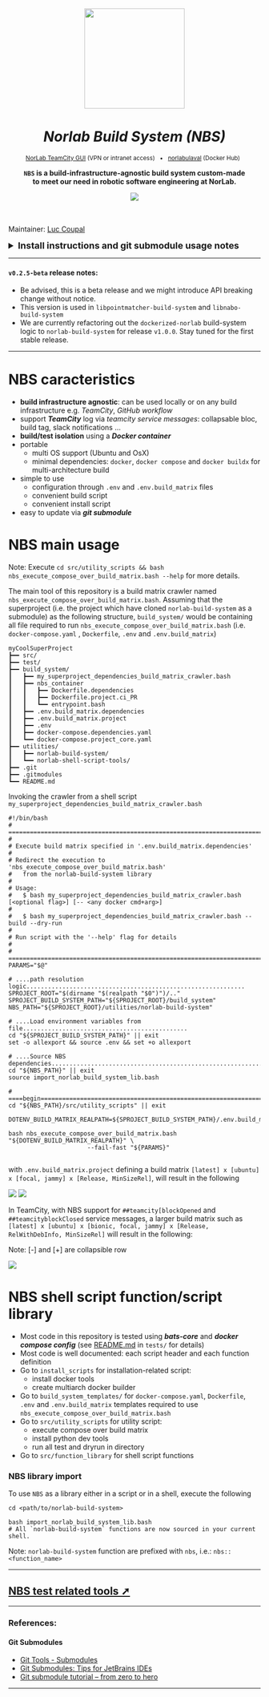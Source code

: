 <div align="center">
<br>
<br>
<a href="https://norlab.ulaval.ca">
<img src="visual/norlab_logo_acronym_dark.png" width="200">
</a>
<br>

# _Norlab Build System (NBS)_

</div>


[//]: # (<b>Project related link: </b> &nbsp; )

[//]: # (Project related link:)
<div align="center">
<p>
<sup>
<a href="https://http://132.203.26.125:8111">NorLab TeamCity GUI</a>
(VPN or intranet access) &nbsp; • &nbsp;  
<a href="https://hub.docker.com/repositories/norlabulaval">norlabulaval</a>
(Docker Hub) &nbsp;


</sup>
</p>  

**`NBS` is a build-infrastructure-agnostic build system custom-made 
<br>
to meet our need in robotic software engineering at NorLab.**

<img src="https://img.shields.io/static/v1?label=powered by JetBrains TeamCity&message=CI/CD&color=green?style=plastic&logo=teamcity" />
<br>
<br>

</div>
<br>

Maintainer: [Luc Coupal](https://redleader962.github.io)

<details>
  <summary style="font-weight: bolder;font-size: large;"><b> Install instructions and git submodule usage notes </b></summary>

Just clone the *norlab-build-system* as a submodule in your project repository (ie the
_superproject_), in an arbitrary directory eg.: `my-project/build_system/utilities/`.

```bash
cd <my-project>
mkdir -p build_system/utilities

git submodule init

git submodule \
  add https://github.com/norlab-ulaval/norlab-build-system.git \
  build_system/utilities/norlab-build-system

# Traverse the submodule recursively to fetch any sub-submodule
git submodule update --remote --recursive --init

# Commit the submodule to your repository
git add .gitmodules
git add build_system/utilities/norlab-build-system
git commit -m 'Added norlab-build-system submodule to repository'
```

### Notes on submodule

To **clone** your repository and its submodule at the same time, use

```bash
git clone --recurse-submodules <project/repository/url>
```

Be advise, submodules are a snapshot at a specific commit of the *norlab-build-system*
repository. To **update the submodule** to its latest commit, use

```
[sudo] git submodule update --remote --recursive --init [--force]
```

Notes:

- Add the `--force` flag if you want to reset the submodule and throw away local changes to it.
  This is equivalent to performing `git checkout --force` when `cd` in the submodule root
  directory.
- Add `sudo` if you get an error such
  as `error: unable to unlink old '<name-of-a-file>': Permission denied`

To set the submodule to **point to a different branch**, use

```bash
cd <the/submodule/directory>
git checkout the_submodule_feature_branch_name
```

and use the `--recurse-submodules` flag when switching branch in your main project

```bash
cd <your/project/root>
git checkout --recurse-submodules the_feature_branch_name
```

---

### Commiting to submodule from the main project (the one where the submodule is cloned)

#### If you encounter `error: insufficient permission for adding an object to repository database ...`

```shell
# Change the `.git/objects` permissions
cd <main/project/root>/.git/objects/
chown -R $(id -un):$(id -gn) *
#       <yourname>:<yourgroup>

# Share the git repository (the submodule) with a Group
cd ../../<the/submodule/root>/
git config core.sharedRepository group
# Note: dont replace the keyword "group"
```

This should solve the problem permanently.

</details>

---

#### `v0.2.5-beta` release notes:

- Be advised, this is a beta release and we might introduce API breaking change without notice.
- This version is used in `libpointmatcher-build-system` and `libnabo-build-system`
- We are currently refactoring out the `dockerized-norlab` build-system logic
  to `norlab-build-system` for release `v1.0.0`. Stay tuned for the first stable release.

---

# NBS caracteristics
- **build infrastructure agnostic**: can be used locally or on any build infrastructure e.g. _TeamCity_, _GitHub workflow_ 
- support _**TeamCity**_ log via _teamcity service messages_: collapsable bloc, build tag, slack notifications ...
- **build/test isolation** using a _**Docker container**_ 
- portable
  - multi OS support (Ubuntu and OsX)
  - minimal dependencies: `docker`, `docker compose` and `docker buildx` for multi-architecture build
- simple to use
  - configuration through `.env` and `.env.build_matrix` files
  - convenient build script
  - convenient install script
- easy to update via _**git submodule**_

# NBS main usage
Note: Execute `cd src/utility_scripts && bash nbs_execute_compose_over_build_matrix.bash --help` for more details.

The main tool of this repository is a build matrix crawler named `nbs_execute_compose_over_build_matrix.bash`.
Assuming that the superproject (i.e. the project which have cloned `norlab-build-system` as a submodule) as the following structure,
`build_system/` would be containing all file required to run `nbs_execute_compose_over_build_matrix.bash` (i.e. `docker-compose.yaml`
, `Dockerfile`, `.env` and `.env.build_matrix`)

```shell
myCoolSuperProject
┣━━ src/
┣━━ test/
┣━━ build_system/
┃   ┣━━ my_superproject_dependencies_build_matrix_crawler.bash
┃   ┣━━ nbs_container
┃   ┃   ┣━━ Dockerfile.dependencies
┃   ┃   ┣━━ Dockerfile.project.ci_PR
┃   ┃   ┗━━ entrypoint.bash
┃   ┣━━ .env.build_matrix.dependencies
┃   ┣━━ .env.build_matrix.project
┃   ┣━━ .env
┃   ┣━━ docker-compose.dependencies.yaml
┃   ┗━━ docker-compose.project_core.yaml
┣━━ utilities/
┃   ┣━━ norlab-build-system/
┃   ┗━━ norlab-shell-script-tools/
┣━━ .git
┣━━ .gitmodules
┗━━ README.md
```

Invoking the crawler from a shell script `my_superproject_dependencies_build_matrix_crawler.bash`
```shell
#!/bin/bash
# =======================================================================================
#
# Execute build matrix specified in '.env.build_matrix.dependencies'
#
# Redirect the execution to 'nbs_execute_compose_over_build_matrix.bash' 
#   from the norlab-build-system library
#
# Usage:
#   $ bash my_superproject_dependencies_build_matrix_crawler.bash [<optional flag>] [-- <any docker cmd+arg>]
#
#   $ bash my_superproject_dependencies_build_matrix_crawler.bash -- build --dry-run
#
# Run script with the '--help' flag for details
#
# ======================================================================================
PARAMS="$@"

# ....path resolution logic.............................................................
SPROJECT_ROOT="$(dirname "$(realpath "$0")")/.."
SPROJECT_BUILD_SYSTEM_PATH="${SPROJECT_ROOT}/build_system"
NBS_PATH="${SPROJECT_ROOT}/utilities/norlab-build-system"

# ....Load environment variables from file..............................................
cd "${SPROJECT_BUILD_SYSTEM_PATH}" || exit
set -o allexport && source .env && set +o allexport

# ....Source NBS dependencies...........................................................
cd "${NBS_PATH}" || exit
source import_norlab_build_system_lib.bash

# ====begin=============================================================================
cd "${NBS_PATH}/src/utility_scripts" || exit

DOTENV_BUILD_MATRIX_REALPATH=${SPROJECT_BUILD_SYSTEM_PATH}/.env.build_matrix.dependencies

bash nbs_execute_compose_over_build_matrix.bash "${DOTENV_BUILD_MATRIX_REALPATH}" \
                      --fail-fast "${PARAMS}"
                      
```
with `.env.build_matrix.project` defining a build matrix `[latest] x [ubuntu] x [focal, jammy] x [Release, MinSizeRel]`,
will result in the following 

![](visual/NBS_dryrun_v2_1.jpg)
![](visual/NBS_dryrun_v2_2.jpg)

In TeamCity, with NBS support for `##teamcity[blockOpened` and `##teamcityblockClosed` service messages, 
a larger build matrix such as `[latest] x [ubuntu] x [bionic, focal, jammy] x [Release, RelWithDebInfo, MinSizeRel]`
will result in the following:

Note: [-] and [+] are collapsible row

![](visual/NBS_dryrun_teamcity.jpg)


# NBS shell script function/script library

- Most code in this repository is tested using _**bats-core**_ and _**docker compose config**_ (see [README.md](https://github.com/norlab-ulaval/norlab-build-system/blob/master/tests/README.md) in `tests/` for details)
- Most code is well documented: each script header and each function definition
- Go to `install_scripts` for installation-related script:
  - install docker tools
  - create multiarch docker builder
- Go to `build_system_templates/` for `docker-compose.yaml`, `Dockerfile`, `.env` and `.env.build_matrix` templates required to use
  `nbs_execute_compose_over_build_matrix.bash`
- Go to `src/utility_scripts` for utility script:
  - execute compose over build matrix
  - install python dev tools
  - run all test and dryrun in directory
- Go to `src/function_library` for shell script functions
  
### NBS library import

To use `NBS` as a library either in a script or in a shell, execute the following
```shell
cd <path/to/norlab-build-system>

bash import_norlab_build_system_lib.bash
# All `norlab-build-system` functions are now sourced in your current shell.
```
Note: `norlab-build-system` function are prefixed with `nbs`, i.e.: `nbs::<function_name>`

---

## [NBS test related tools ➚](https://github.com/norlab-ulaval/norlab-build-system/blob/master/tests/README.md)

---

### References:

#### Git Submodules

- [Git Tools - Submodules](https://git-scm.com/book/en/v2/Git-Tools-Submodules)
- [Git Submodules: Tips for JetBrains IDEs](https://www.stevestreeting.com/2022/09/20/git-submodules-tips-for-jetbrains-ides/)
- [Git submodule tutorial – from zero to hero](https://www.augmentedmind.de/2020/06/07/git-submodule-tutorial/)


---
